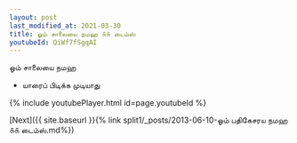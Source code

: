 ```yaml
---
layout: post
last_modified_at: 2021-03-30
title: ஓம் சாலையை நமஹ ௧௧ டைம்ஸ்
youtubeId: QiWf7fSgqAI
---
```

 
 
 ஓம் சாலையை நமஹ  
 
 -  யாரைப் பிடிக்க முடியாது 
 
  
 
  
 
 
 
 
 
 


{% include youtubePlayer.html id=page.youtubeId %}
 
[Next]({{ site.baseurl }}{% link  split1/_posts/2013-06-10-ஓம் பதிகேசரய நமஹ ௧௧ டைம்ஸ்.md%})
 
